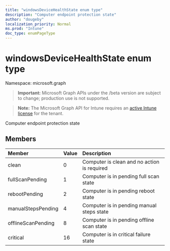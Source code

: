```yaml
---
title: "windowsDeviceHealthState enum type"
description: "Computer endpoint protection state"
author: "dougeby"
localization_priority: Normal
ms.prod: "Intune"
doc_type: enumPageType
---
```


# windowsDeviceHealthState enum type

Namespace: microsoft.graph

> **Important:** Microsoft Graph APIs under the /beta version are subject to change; production use is not supported.

> **Note:** The Microsoft Graph API for Intune requires an [active Intune license](https://go.microsoft.com/fwlink/?linkid=839381) for the tenant.

Computer endpoint protection state

## Members
|Member|Value|Description|
|:---|:---|:---|
|clean|0|Computer is clean and no action is required|
|fullScanPending|1|Computer is in pending full scan state|
|rebootPending|2|Computer is in pending reboot state|
|manualStepsPending|4|Computer is in pending manual steps state|
|offlineScanPending|8|Computer is in pending offline scan state|
|critical|16|Computer is in critical failure state|



